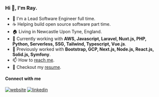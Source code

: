 ### Hi 👋, I'm Ray.

* 🏢 I'm a Lead Software Engineer full time.
* ☕ Helping build open source software part time.
* 🏠 Living in Newcastle Upon Tyne, England.
* 🚀 Currently working with **AWS, Javascript, Laravel, Nuxt.js, PHP, Python, Serverless, SSG, Tailwind, Typescript, Vue.js**. 
* 🐢 Previously worked with **Bootstrap, GCP, Next.js, Node.js, React.js, Solid.js, Symfony**.
* 📫 How to [reach me](https://rayblair.co.uk).
* 📝 Checkout my [resume](https://github.com/rayblair06/Resume).

#### Connect with me
[ ![website](https://img.shields.io/badge/website-eeeeee?style=for-the-badge&logo=About.me&logoColor=111111)](https://rayblair.co.uk/)
[ ![linkedin](https://img.shields.io/badge/LinkedIn-eeeeee?style=for-the-badge&logo=linkedin&logoColor=111111)](https://www.linkedin.com/in/rayblair06/)
